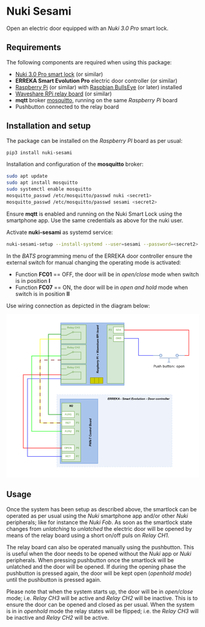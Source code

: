 # Nuki Sesami

Open an electric door equipped with an _Nuki 3.0 Pro_ smart lock.

## Requirements

The following components are required when using this package:

- [Nuki 3.0 Pro smart lock](https://nuki.io/en/smart-lock-pro/) (or similar)
- **ERREKA Smart Evolution Pro** electric door controller (or similar)
- [Raspberry Pi](https://www.raspberrypi.org/) (or similar) with [Raspbian BullsEye](https://www.raspbian.org/) (or later) installed
- [Waveshare RPi relay board](https://www.waveshare.com/wiki/RPi_Relay_Board) (or similar)
- **mqtt** broker [mosquitto](https://mosquitto.org/), running on the same _Raspberry Pi_ board
- Pushbutton connected to the relay board

## Installation and setup

The package can be installed on the _Raspberry PI_ board as per usual:

```bash
pip3 install nuki-sesami
```

Installation and configuration of the **mosquitto** broker:
    
```bash
sudo apt update
sudo apt install mosquitto
sudo systemctl enable mosquitto
mosquitto_passwd /etc/mosquitto/passwd nuki <secret1>
mosquitto_passwd /etc/mosquitto/passwd sesami <secret2>
```

Ensure **mqtt** is enabled and running on the Nuki Smart Lock using the smartphone app.
Use the same credentials as above for the nuki user.

Activate **nuki-sesami** as systemd service:

```bash
nuki-sesami-setup --install-systemd --user=sesami --password=<secret2>
```

In the _BATS_ programming menu of the ERREKA door controller ensure the external switch for manual changing the operating mode
is activated:

- Function **FC01** == OFF, the door will be in _open/close_ mode when switch is in position **I**
- Function **FC07** == ON, the door will be in _open and hold_ mode when switch is in position **II**

Use wiring connection as depicted in the diagram below:

![nuki-sesami-wiring](nuki-raspi-door-erreka.png)

## Usage

Once the system has been setup as described above, the smartlock can be operated as per usual using the _Nuki_ smartphone app
and/or other _Nuki_ peripherals; like for instance the _Nuki Fob_.
As soon as the smartlock state changes from _unlatching_ to _unlatched_ the electric door will be opened by means
of the relay board using a short on/off puls on _Relay CH1_.

The relay board can also be operated manually using the pushbutton. This is useful when the door needs to be opened without 
the _Nuki_ app or _Nuki_ peripherals. When pressing pushbutton once the smartlock will be unlatched and the door will be opened.
If during the opening phase the pushbutton is pressed again, the door will be kept open (_openhold mode_) until the pushbutton
is pressed again.

Please note that when the system starts up, the door will be in _open/close_ mode; i.e. _Relay CH3_ will be active and _Relay CH2_
will be inactive. This is to ensure the door can be opened and closed as per usual. When the system is in in _openhold_ mode 
the relay states will be flipped; i.e. the _Relay CH3_ will be inactive and _Relay CH2_ will be active.
